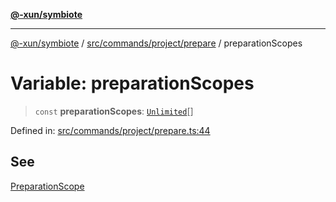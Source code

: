 [**@-xun/symbiote**](../../../../../README.md)

***

[@-xun/symbiote](../../../../../README.md) / [src/commands/project/prepare](../README.md) / preparationScopes

# Variable: preparationScopes

> `const` **preparationScopes**: [`Unlimited`](../../../../configure/enumerations/UnlimitedGlobalScope.md#unlimited)[]

Defined in: [src/commands/project/prepare.ts:44](https://github.com/Xunnamius/symbiote/blob/5baec034070630bef8d87e6af86e863ce8273a75/src/commands/project/prepare.ts#L44)

## See

[PreparationScope](../../../../configure/enumerations/UnlimitedGlobalScope.md)
